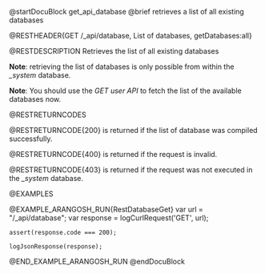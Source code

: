 
@startDocuBlock get_api_database
@brief retrieves a list of all existing databases

@RESTHEADER{GET /_api/database, List of databases, getDatabases:all}

@RESTDESCRIPTION
Retrieves the list of all existing databases

**Note**: retrieving the list of databases is only possible from within the *_system* database.

**Note**: You should use the *GET user API* to fetch the list of the available databases now.

@RESTRETURNCODES

@RESTRETURNCODE{200}
is returned if the list of database was compiled successfully.

@RESTRETURNCODE{400}
is returned if the request is invalid.

@RESTRETURNCODE{403}
is returned if the request was not executed in the *_system* database.

@EXAMPLES

@EXAMPLE_ARANGOSH_RUN{RestDatabaseGet}
    var url = "/_api/database";
    var response = logCurlRequest('GET', url);

    assert(response.code === 200);

    logJsonResponse(response);
@END_EXAMPLE_ARANGOSH_RUN
@endDocuBlock
